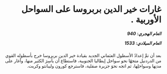<h1 dir="rtl">غارات خير الدين بربروسا على السواحل الأوربية .</h1>

<h5 dir="rtl">العام الهجري:  940

العام الميلادي: 1533

</h5>

<p dir="rtl">بعد أن تمَّ إعدادُ الأسطول العثماني الجديد بقيادة خير الدين بربروسا خرج بأسطوله القوي من الدردنيل متجهًا نحو سواحل إيطاليا الجنوبية، فاستطاع أن يأسِرَ الكثير منها، وأغار على مدنِها وسواحلِها، ثم اتجه نحوَ جزيرة صقلية، فاسترجع كورون وليبانتو وكريت.</p></br>
